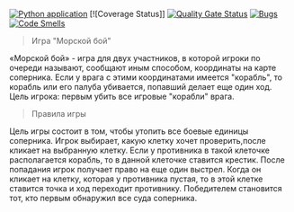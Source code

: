 [![Python application](https://github.com/VAfanasieva/Sea_Battle_Game/actions/workflows/python-app.yml/badge.svg)](https://github.com/VAfanasieva/Sea_Battle_Game/actions/workflows/python-app.yml)
[![Coverage Status]]
[![Quality Gate Status](https://sonarcloud.io/api/project_badges/measure?project=VAfanasieva_Sea_Battle_Game&metric=alert_status)](https://sonarcloud.io/summary/new_code?id=VAfanasieva_Sea_Battle_Game)
[![Bugs](https://sonarcloud.io/api/project_badges/measure?project=VAfanasieva_Sea_Battle_Game&metric=bugs)](https://sonarcloud.io/summary/new_code?id=VAfanasieva_Sea_Battle_Game)
[![Code Smells](https://sonarcloud.io/api/project_badges/measure?project=VAfanasieva_Sea_Battle_Game&metric=code_smells)](https://sonarcloud.io/summary/new_code?id=VAfanasieva_Sea_Battle_Game)
>Игра "Морской бой"

«Морской бой» - игра для двух участников, в которой игроки по очереди называют, сообщают иным способом, координаты на карте соперника. Если у врага с этими координатами имеется "корабль", то корабль или его палуба убивается, попавший делает еще один ход. Цель игрока: первым убить все игровые "корабли" врага.

>Правила игры

Цель игры состоит в том, чтобы утопить все боевые единицы соперника. Игрок выбирает, какую клетку хочет проверить,после кликает на выбранную клетку. Если у противника в такой клеточке располагается корабль, то в данной клеточке ставится крестик. После попадания игрок получает право на еще один выстрел. Когда он кликает на клетку, которая у противника пустая, то в этой клетке ставится точка и ход переходит противнику. Победителем становится тот, кто первым обнаружил все суда соперника.